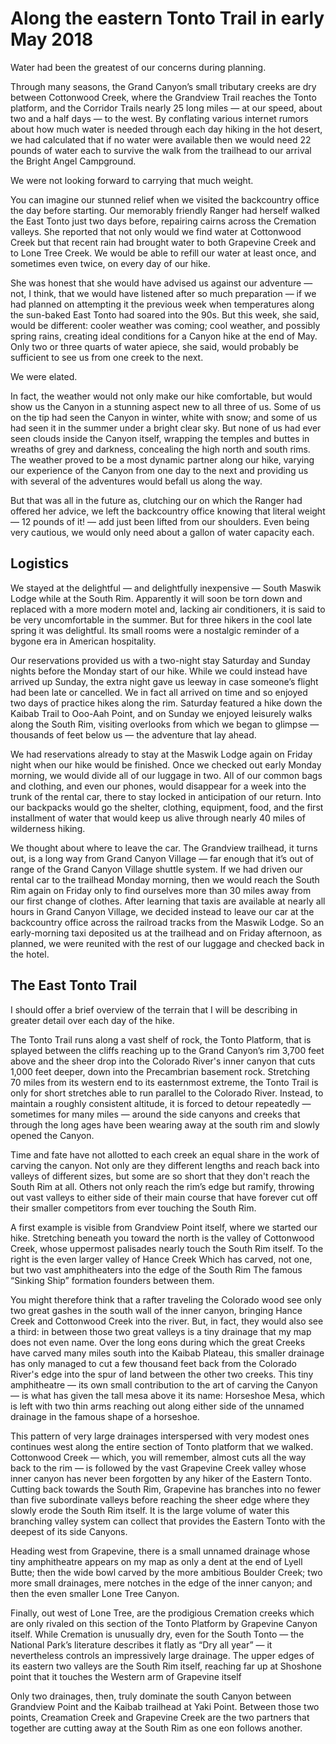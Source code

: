 
# Along the eastern Tonto Trail in early May 2018

Water had been the greatest of our concerns during planning.

Through many seasons,
the Grand Canyon’s small tributary creeks are dry
between Cottonwood Creek,
where the Grandview Trail reaches the Tonto platform,
and the Corridor Trails nearly 25 long miles —
at our speed, about two and a half days —
to the west.
By conflating various internet rumors
about how much water is needed through each day hiking in the hot desert,
we had calculated that if no water were available
then we would need 22 pounds of water each
to survive the walk from the trailhead
to our arrival the Bright Angel Campground.

We were not looking forward to carrying that much weight.

You can imagine our stunned relief
when we visited the backcountry office the day before starting.
Our memorably friendly Ranger
had herself walked the East Tonto just two days before,
repairing cairns across the Cremation valleys.
She reported that not only would we find water at Cottonwood Creek
but that recent rain had brought water
to both Grapevine Creek and to Lone Tree Creek.
We would be able to refill our water at least once,
and sometimes even twice,
on every day of our hike.

She was honest that she would have advised us against our adventure —
not, I think, that we would have listened after so much preparation —
if we had planned on attempting it the previous week
when temperatures along the sun-baked East Tonto
had soared into the 90s.
But this week, she said, would be different:
cooler weather was coming;
cool weather, and possibly spring rains,
creating ideal conditions for a Canyon hike at the end of May.
Only two or three quarts of water apiece,
she said,
would probably be sufficient to see us from one creek to the next.

We were elated.

In fact, the weather would not only make our hike comfortable,
but would show us the Canyon in a stunning aspect new to all three of us.
Some of us on the tip had seen the Canyon in winter, white with snow;
and some of us had seen it in the summer under a bright clear sky.
But none of us had ever seen clouds inside the Canyon itself,
wrapping the temples and buttes in wreaths of grey and darkness,
concealing the high north and south rims.
The weather proved to be a most dynamic partner along our hike,
varying our experience of the Canyon from one day to the next
and providing us with several of the adventures would befall us along the way.

But that was all in the future as,
clutching our on which the Ranger had offered her advice,
we left the backcountry office knowing that literal weight —
12 pounds of it! —
add just been lifted from our shoulders.
Even being very cautious,
we would only need about a gallon of water capacity each.

## Logistics

We stayed at the delightful —
and delightfully inexpensive —
South Maswik Lodge while at the South Rim.
Apparently it will soon be torn down
and replaced with a more modern motel and,
lacking air conditioners,
it is said to be very uncomfortable in the summer.
But for three hikers in the cool late spring it was delightful.
Its small rooms were a nostalgic reminder
of a bygone era in American hospitality.

Our reservations provided us
with a two-night stay Saturday and Sunday nights
before the Monday start of our hike.
While we could instead have arrived up Sunday,
the extra night gave us leeway
in case someone’s flight had been late or cancelled.
We in fact all arrived on time
and so enjoyed two days of practice hikes along the rim.
Saturday featured a hike down the Kaibab Trail to Ooo-Aah Point,
and on Sunday we enjoyed leisurely walks along the South Rim,
visiting overlooks from which we began to glimpse —
thousands of feet below us —
the adventure that lay ahead.

We had reservations already
to stay at the Maswik Lodge again on Friday night
when our hike would be finished.
Once we checked out early Monday morning,
we would divide all of our luggage in two.
All of our common bags and clothing, and even our phones,
would disappear for a week into the trunk of the rental car,
there to stay locked in anticipation of our return.
Into our backpacks would go the shelter, clothing, equipment,
food, and the first installment of water
that would keep us alive through nearly 40 miles of wilderness hiking.

We thought about where to leave the car.
The Grandview trailhead,
it turns out,
is a long way from Grand Canyon Village —
far enough that it’s out of range of the Grand Canyon Village shuttle system.
If we had driven our rental car to the trailhead Monday morning,
then we would reach the South Rim again on Friday
only to find ourselves
more than 30 miles away from our first change of clothes.
After learning that taxis are available
at nearly all hours in Grand Canyon Village,
we decided instead to leave our car at the backcountry office
across the railroad tracks from the Maswik Lodge.
So an early-morning taxi deposited us at the trailhead
and on Friday afternoon, as planned,
we were reunited with the rest of our luggage
and checked back in the hotel.

## The East Tonto Trail

I should offer a brief overview
of the terrain
that I will be describing in greater detail
over each day of the hike.

The Tonto Trail runs along a vast shelf of rock,
the Tonto Platform,
that is splayed
between the cliffs reaching up to the Grand Canyon’s rim 3,700 feet above
and the sheer drop into the Colorado River's inner canyon
that cuts 1,000 feet deeper,
down into the Precambrian basement rock.
Stretching 70 miles from its western end to its easternmost extreme,
the Tonto Trail is only for short stretches
able to run parallel to the Colorado River.
Instead, to maintain a roughly consistent altitude,
it is forced to detour repeatedly — sometimes for many miles —
around the side canyons and creeks
that through the long ages have been wearing away at the south rim
and slowly opened the Canyon.

Time and fate have not allotted to each creek
an equal share in the work of carving the canyon.
Not only are they different lengths
and reach back into valleys of different sizes,
but some are so short that they don't reach the South Rim at all.
Others not only reach the rim’s edge but ramify,
throwing out vast valleys to either side of their main course
that have forever cut off their smaller competitors
from ever touching the South Rim.

A first example is visible from Grandview Point itself,
where we started our hike.
Stretching beneath you toward the north is the valley of Cottonwood Creek,
whose uppermost palisades nearly touch the South Rim itself.
To the right is the even larger valley of Hance Creek
Which has carved, not one, but two vast amphitheaters
into the edge of the South Rim
The famous “Sinking Ship” formation founders between them.

You might therefore think that a rafter traveling the Colorado
wood see only two great gashes in the south wall of the inner canyon,
bringing Hance Creek and Cottonwood Creek into the river.
But, in fact, they would also see a third:
in between those two great valleys
is a tiny drainage that my map does not even name.
Over the long eons during which the great Creeks
have carved many miles south into the Kaibab Plateau,
this smaller drainage has only managed to cut
a few thousand feet back from the Colorado River's edge
into the spur of land between the other two creeks.
This tiny amphitheatre —
its own small contribution to the art of carving the Canyon —
is what has given the tall mesa above it its name:
Horseshoe Mesa,
which is left with two thin arms
reaching out along either side of the unnamed drainage
in the famous shape of a horseshoe.

This pattern of very large drainages
interspersed with very modest ones
continues west along the entire section of Tonto platform that we walked.
Cottonwood Creek —
which, you will remember, almost cuts all the way back to the rim —
is followed by the vast Grapevine Creek valley
whose inner canyon has never been forgotten by any hiker of the Eastern Tonto.
Cutting back towards the South Rim,
Grapevine has branches into no fewer than five subordinate valleys
before reaching the sheer edge
where they slowly erode the South Rim itself.
It is the large volume of water this branching valley system can collect
that provides the Eastern Tonto with the deepest of its side Canyons.

Heading west from Grapevine,
there is a small unnamed drainage
whose tiny amphitheatre appears on my map
as only a dent at the end of Lyell Butte;
then the wide bowl carved by the more ambitious Boulder Creek;
two more small drainages,
mere notches in the edge of the inner canyon;
and then the even smaller Lone Tree Canyon.

Finally, out west of Lone Tree,
are the prodigious Cremation creeks
which are only rivaled on this section of the Tonto Platform
by Grapevine Canyon itself.
While Cremation is unusually dry, even for the South Tonto —
the National Park’s literature describes it flatly as “Dry all year” —
it nevertheless controls an impressively large drainage.
The upper edges of its eastern two valleys are the South Rim itself,
reaching far up at Shoshone point
that it touches the Western arm of Grapevine itself

Only two drainages, then, truly dominate the south Canyon
between Grandview Point and the Kaibab trailhead at Yaki Point.
Between those two points,
Creamation Creek and Grapevine Creek are the two partners
that together are cutting away at the South Rim
as one eon follows another.
